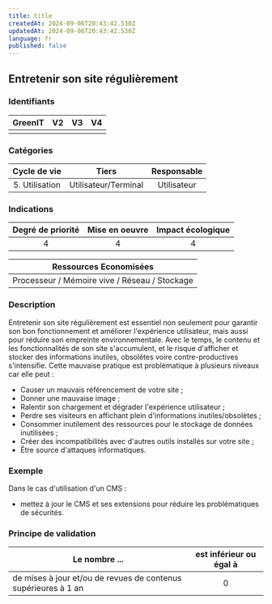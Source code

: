 ```yaml
---
title: title
createdAt: 2024-09-06T20:43:42.530Z
updatedAt: 2024-09-06T20:43:42.530Z
language: fr
published: false
---
```

## Entretenir son site régulièrement

### Identifiants

| GreenIT |  V2  |  V3  |  V4  |
|:-------:|:----:|:----:|:----:|
|      |   |   |      |

### Catégories

| Cycle de vie |  Tiers  |  Responsable  |
|:---------:|:----:|:----:|
| 5. Utilisation | Utilisateur/Terminal | Utilisateur |

### Indications

| Degré de priorité |      Mise en oeuvre       |  Impact écologique    |
|:-------------------:|:-------------------------:|:---------------------:|
| 4 | 4 | 4 |

|Ressources Economisées                                      |
|:----------------------------------------------------------:|
|  Processeur / Mémoire vive / Réseau / Stockage  |

### Description

Entretenir son site régulièrement est essentiel non seulement pour garantir son bon fonctionnement et améliorer l'expérience utilisateur, mais aussi pour réduire son empreinte environnementale. Avec le temps, le contenu et les fonctionnalités de son site s'accumulent, et le risque d'afficher et stocker des informations inutiles, obsolètes voire contre-productives s'intensifie.
Cette mauvaise pratique est problématique à plusieurs niveaux car elle peut :

- Causer un mauvais référencement de votre site ;
- Donner une mauvaise image ;
- Ralentir son chargement et dégrader l'expérience utilisateur ;
- Perdre ses visiteurs en affichant plein d'informations inutiles/obsolètes ;
- Consommer inutilement des ressources pour le stockage de données inutilisées ;
- Créer des incompatibilités avec d'autres outils installés sur votre site ;
- Être source d'attaques informatiques.

### Exemple

Dans le cas d'utilisation d'un CMS :
- mettez à jour le CMS et ses extensions pour réduire les problématiques de sécurités.

### Principe de validation

| Le nombre ... | est inférieur ou égal à |
| ------------- | :---------------------: |
| de mises à jour et/ou de revues de contenus supérieures à 1 an  | 0 |
